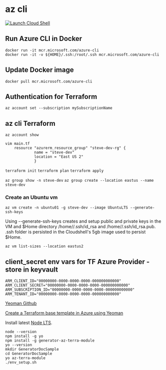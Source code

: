# az cli

[![Launch Cloud Shell](https://azurecomcdn.azureedge.net/mediahandler/acomblog/media/Default/blog/launchcloudshell.png "Launch Cloud Shell")](https://shell.azure.com)

## Run Azure CLI in Docker
```
docker run -it mcr.microsoft.com/azure-cli
docker run -it -v ${HOME}/.ssh:/root/.ssh mcr.microsoft.com/azure-cli  
```
## Update Docker image
`docker pull mcr.microsoft.com/azure-cli`
    
## Authentication for Terraform
`az account set --subscription mySubscriptionName`

## az cli Terraform
`az account show`
```
vim main.tf    
    resource "azurerm_resource_group" "steve-dev-rg" {
             name = "steve-dev"
             location = "East US 2"
             }
```    

`terraform init`
`terraform plan`
`terraform apply`

`az group show -n steve-dev`
`az group create --location eastus --name steve-dev`

### Create an Ubuntu vm
`az vm create -n ubuntu01 -g steve-dev --image UbuntuLTS --generate-ssh-keys`

Using --generate-ssh-keys creates and setup public and private keys in the VM and 
$Home directory /home/<user>/.ssh/id_rsa and /home/<user>/.ssh/id_rsa.pub. 
.ssh folder is persisted in the Cloudshell's 5gb image used to persist $Home.

`az vm list-sizes --location eastus2`

## client_secret env vars for TF Azure Provider - store in keyvault
```
ARM_CLIENT_ID="00000000-0000-0000-0000-000000000000"
ARM_CLIENT_SECRET="00000000-0000-0000-0000-000000000000"
ARM_SUBSCRIPTION_ID="00000000-0000-0000-0000-000000000000"
ARM_TENANT_ID="00000000-0000-0000-0000-000000000000"
```
[Yeoman Github](https://github.com/azure/generator-az-terra-module)

[Create a Terraform base template in Azure using Yeoman](https://docs.microsoft.com/en-us/azure/developer/terraform/create-base-template-using-yeoman)

Install latest [Node LTS](https://nodejs.org). 
```
node --version
npm install -g yo
npm install -g generator-az-terra-module
yo --version
mkdir GeneratorDocSample
cd GeneratorDocSample
yo az-terra-module
./env_setup.sh
```
